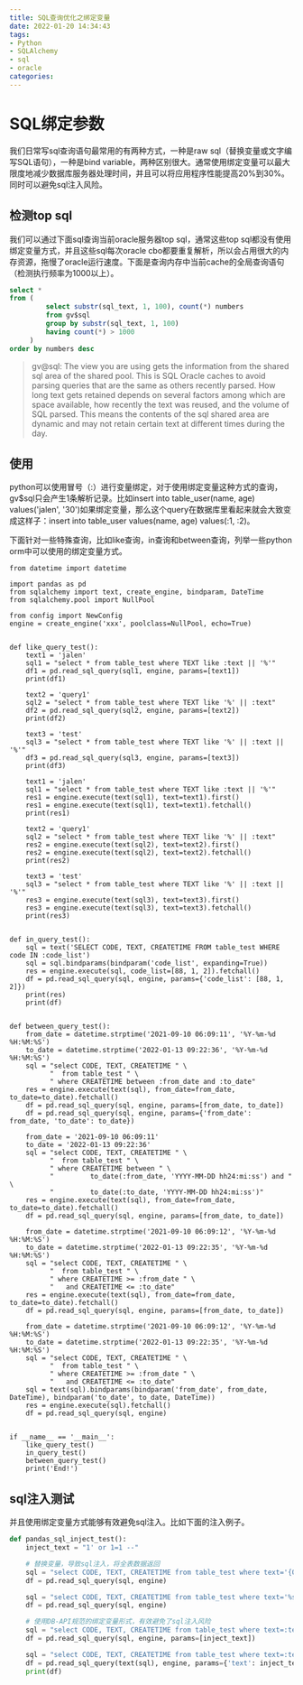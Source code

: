 ```yaml
---
title: SQL查询优化之绑定变量
date: 2022-01-20 14:34:43
tags: 
- Python
- SQLAlchemy
- sql
- oracle
categories:
---
```


# SQL绑定参数

我们日常写sql查询语句最常用的有两种方式，一种是raw sql（替换变量或文字编写SQL语句），一种是bind variable，两种区别很大。通常使用绑定变量可以最大限度地减少数据库服务器处理时间，并且可以将应用程序性能提高20%到30%。同时可以避免sql注入风险。

## 检测top sql
我们可以通过下面sql查询当前oracle服务器top sql，通常这些top sql都没有使用绑定变量方式，并且这些sql每次oracle cbo都要重复解析，所以会占用很大的内存资源，拖慢了oracle运行速度。下面是查询内存中当前cache的全局查询语句（检测执行频率为1000以上）。

```sql
select *
from (
         select substr(sql_text, 1, 100), count(*) numbers
         from gv$sql
         group by substr(sql_text, 1, 100)
         having count(*) > 1000
     )
order by numbers desc
```

> gv@sql: The view you are using gets the information from the shared sql area of the shared pool. This is SQL Oracle caches to avoid parsing queries that are the same as others recently parsed. How long text gets retained depends on several factors among which are space available, how recently the text was reused, and the volume of SQL parsed. This means the contents of the sql shared area are dynamic and may not retain certain text at different times during the day.

## 使用
python可以使用冒号（:）进行变量绑定，对于使用绑定变量这种方式的查询，gv$sql只会产生1条解析记录。比如insert into table_user(name, age) values('jalen', '30')如果绑定变量，那么这个query在数据库里看起来就会大致变成这样子：insert into table_user values(name, age) values(:1, :2)。

下面针对一些特殊查询，比如like查询，in查询和between查询，列举一些python orm中可以使用的绑定变量方式。

```
from datetime import datetime

import pandas as pd
from sqlalchemy import text, create_engine, bindparam, DateTime
from sqlalchemy.pool import NullPool

from config import NewConfig
engine = create_engine('xxx', poolclass=NullPool, echo=True)


def like_query_test():
    text1 = 'jalen'
    sql1 = "select * from table_test where TEXT like :text || '%'"
    df1 = pd.read_sql_query(sql1, engine, params=[text1])
    print(df1)

    text2 = 'query1'
    sql2 = "select * from table_test where TEXT like '%' || :text"
    df2 = pd.read_sql_query(sql2, engine, params=[text2])
    print(df2)

    text3 = 'test'
    sql3 = "select * from table_test where TEXT like '%' || :text || '%'"
    df3 = pd.read_sql_query(sql3, engine, params=[text3])
    print(df3)

    text1 = 'jalen'
    sql1 = "select * from table_test where TEXT like :text || '%'"
    res1 = engine.execute(text(sql1), text=text1).first()
    res1 = engine.execute(text(sql1), text=text1).fetchall()
    print(res1)

    text2 = 'query1'
    sql2 = "select * from table_test where TEXT like '%' || :text"
    res2 = engine.execute(text(sql2), text=text2).first()
    res2 = engine.execute(text(sql2), text=text2).fetchall()
    print(res2)

    text3 = 'test'
    sql3 = "select * from table_test where TEXT like '%' || :text || '%'"
    res3 = engine.execute(text(sql3), text=text3).first()
    res3 = engine.execute(text(sql3), text=text3).fetchall()
    print(res3)


def in_query_test():
    sql = text('SELECT CODE, TEXT, CREATETIME FROM table_test WHERE code IN :code_list')
    sql = sql.bindparams(bindparam('code_list', expanding=True))
    res = engine.execute(sql, code_list=[88, 1, 2]).fetchall()
    df = pd.read_sql_query(sql, engine, params={'code_list': [88, 1, 2]})
    print(res)
    print(df)


def between_query_test():
    from_date = datetime.strptime('2021-09-10 06:09:11', '%Y-%m-%d %H:%M:%S')
    to_date = datetime.strptime('2022-01-13 09:22:36', '%Y-%m-%d %H:%M:%S')
    sql = "select CODE, TEXT, CREATETIME " \
          "  from table_test " \
          " where CREATETIME between :from_date and :to_date"
    res = engine.execute(text(sql), from_date=from_date, to_date=to_date).fetchall()
    df = pd.read_sql_query(sql, engine, params=[from_date, to_date])
    df = pd.read_sql_query(sql, engine, params={'from_date': from_date, 'to_date': to_date})

    from_date = '2021-09-10 06:09:11'
    to_date = '2022-01-13 09:22:36'
    sql = "select CODE, TEXT, CREATETIME " \
          "  from table_test " \
          " where CREATETIME between " \
          "         to_date(:from_date, 'YYYY-MM-DD hh24:mi:ss') and " \
          "         to_date(:to_date, 'YYYY-MM-DD hh24:mi:ss')"
    res = engine.execute(text(sql), from_date=from_date, to_date=to_date).fetchall()
    df = pd.read_sql_query(sql, engine, params=[from_date, to_date])

    from_date = datetime.strptime('2021-09-10 06:09:12', '%Y-%m-%d %H:%M:%S')
    to_date = datetime.strptime('2022-01-13 09:22:35', '%Y-%m-%d %H:%M:%S')
    sql = "select CODE, TEXT, CREATETIME " \
          "  from table_test " \
          " where CREATETIME >= :from_date " \
          "   and CREATETIME <= :to_date"
    res = engine.execute(text(sql), from_date=from_date, to_date=to_date).fetchall()
    df = pd.read_sql_query(sql, engine, params=[from_date, to_date])

    from_date = datetime.strptime('2021-09-10 06:09:12', '%Y-%m-%d %H:%M:%S')
    to_date = datetime.strptime('2022-01-13 09:22:35', '%Y-%m-%d %H:%M:%S')
    sql = "select CODE, TEXT, CREATETIME " \
          "  from table_test " \
          " where CREATETIME >= :from_date " \
          "   and CREATETIME <= :to_date"
    sql = text(sql).bindparams(bindparam('from_date', from_date, DateTime), bindparam('to_date', to_date, DateTime))
    res = engine.execute(sql).fetchall()
    df = pd.read_sql_query(sql, engine)


if __name__ == '__main__':
    like_query_test()
    in_query_test()
    between_query_test()
    print('End!')
```

## sql注入测试
并且使用绑定变量方式能够有效避免sql注入。比如下面的注入例子。

```python
def pandas_sql_inject_test():
    inject_text = "1' or 1=1 --"

    # 替换变量，导致sql注入，将全表数据返回
    sql = "select CODE, TEXT, CREATETIME from table_test where text='{0}'".format(inject_text)
    df = pd.read_sql_query(sql, engine)

    sql = "select CODE, TEXT, CREATETIME from table_test where text='%s'" % inject_text
    df = pd.read_sql_query(sql, engine)

    # 使用DB-API规范的绑定变量形式，有效避免了sql注入风险
    sql = "select CODE, TEXT, CREATETIME from table_test where text=:text"
    df = pd.read_sql_query(sql, engine, params=[inject_text])

    sql = "select CODE, TEXT, CREATETIME from table_test where text=:text"
    df = pd.read_sql_query(text(sql), engine, params={'text': inject_text})
    print(df)
```

